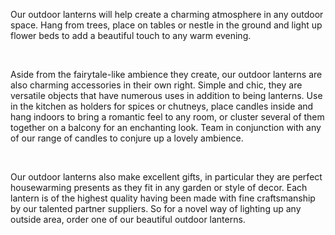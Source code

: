 Our outdoor lanterns will help create a charming atmosphere in any outdoor space. Hang from trees, place on tables or nestle in the ground and light up flower beds to add a beautiful touch to any warm evening.

 

Aside from the fairytale-like ambience they create, our outdoor lanterns are also charming accessories in their own right. Simple and chic, they are versatile objects that have numerous uses in addition to being lanterns. Use in the kitchen as holders for spices or chutneys, place candles inside and hang indoors to bring a romantic feel to any room, or cluster several of them together on a balcony for an enchanting look. Team in conjunction with any of our range of candles to conjure up a lovely ambience.

 

Our outdoor lanterns also make excellent gifts, in particular they are perfect housewarming presents as they fit in any garden or style of decor. Each lantern is of the highest quality having been made with fine craftsmanship by our talented partner suppliers. So for a novel way of lighting up any outside area, order one of our beautiful outdoor lanterns.
